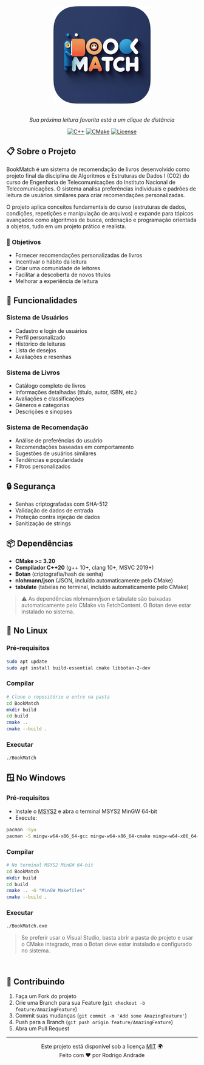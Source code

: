 <div align="center">

<img alt="BookMatch Logo" src="assets/logo_app.png" height="256px;">

<br/>
<br/>

*Sua próxima leitura favorita está a um clique de distância*

[![C++](https://img.shields.io/badge/C++-20-blue.svg)](https://isocpp.org/std/the-standard)
[![CMake](https://img.shields.io/badge/CMake-3.20+-green.svg)](https://cmake.org/)
[![License](https://img.shields.io/badge/License-MIT-yellow.svg)](https://opensource.org/licenses/MIT)

</div>

## 📋 Sobre o Projeto

BookMatch é um sistema de recomendação de livros desenvolvido como projeto final da disciplina de Algoritmos e Estruturas de Dados I (C02) do curso de Engenharia de Telecomunicações do Instituto Nacional de Telecomunicações. O sistema analisa preferências individuais e padrões de leitura de usuários similares para criar recomendações personalizadas.

O projeto aplica conceitos fundamentais do curso (estruturas de dados, condições, repetições e manipulação de arquivos) e expande para tópicos avançados como algoritmos de busca, ordenação e programação orientada a objetos, tudo em um projeto prático e realista.

### 🎯 Objetivos

- Fornecer recomendações personalizadas de livros
- Incentivar o hábito da leitura
- Criar uma comunidade de leitores
- Facilitar a descoberta de novos títulos
- Melhorar a experiência de leitura

## 🚀 Funcionalidades

### Sistema de Usuários
- Cadastro e login de usuários
- Perfil personalizado
- Histórico de leituras
- Lista de desejos
- Avaliações e resenhas

### Sistema de Livros
- Catálogo completo de livros
- Informações detalhadas (título, autor, ISBN, etc.)
- Avaliações e classificações
- Gêneros e categorias
- Descrições e sinopses

### Sistema de Recomendação
- Análise de preferências do usuário
- Recomendações baseadas em comportamento
- Sugestões de usuários similares
- Tendências e popularidade
- Filtros personalizados

## 🔒 Segurança

- Senhas criptografadas com SHA-512
- Validação de dados de entrada
- Proteção contra injeção de dados
- Sanitização de strings


## 📦 Dependências

- **CMake >= 3.20**
- **Compilador C++20** (g++ 10+, clang 10+, MSVC 2019+)
- **Botan** (criptografia/hash de senha)
- **nlohmann/json** (JSON, incluído automaticamente pelo CMake)
- **tabulate** (tabelas no terminal, incluído automaticamente pelo CMake)

> ⚠️ As dependências nlohmann/json e tabulate são baixadas automaticamente pelo CMake via FetchContent. O Botan deve estar instalado no sistema.

## 🐧 No Linux

### Pré-requisitos

```bash
sudo apt update
sudo apt install build-essential cmake libbotan-2-dev
```

### Compilar

```bash
# Clone o repositório e entre na pasta
cd BookMatch
mkdir build
cd build
cmake ..
cmake --build .
```
### Executar

```bash
./BookMatch
```

## 🪟 No Windows

### Pré-requisitos

- Instale o [MSYS2](https://www.msys2.org/) e abra o terminal MSYS2 MinGW 64-bit
- Execute:

```bash
pacman -Syu
pacman -S mingw-w64-x86_64-gcc mingw-w64-x86_64-cmake mingw-w64-x86_64-botan
```

### Compilar

```bash
# No terminal MSYS2 MinGW 64-bit
cd BookMatch
mkdir build
cd build
cmake .. -G "MinGW Makefiles"
cmake --build .
```

### Executar

```bash
./BookMatch.exe
```

> Se preferir usar o Visual Studio, basta abrir a pasta do projeto e usar o CMake integrado, mas o Botan deve estar instalado e configurado no sistema.

<br/>

## 🤝 Contribuindo

1. Faça um Fork do projeto
2. Crie uma Branch para sua Feature (`git checkout -b feature/AmazingFeature`)
3. Commit suas mudanças (`git commit -m 'Add some AmazingFeature'`)
4. Push para a Branch (`git push origin feature/AmazingFeature`)
5. Abra um Pull Request

---

<div align="center">
  Este projeto está disponível sob a licença <a href="LICENSE">MIT</a> 🌍<br/>
  Feito com ❤️ por Rodrigo Andrade
</div>

